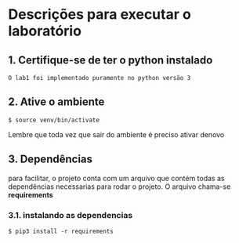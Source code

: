# Descrições para executar o laboratório

## 1. Certifique-se de ter o python instalado
    O lab1 foi implementado puramente no python versão 3

## 2. Ative o ambiente
```
$ source venv/bin/activate
```

Lembre que toda vez que sair do ambiente é preciso ativar denovo

## 3. Dependências
para facilitar, o projeto conta com um arquivo que contém todas as
dependências necessarias para rodar o projeto. O arquivo chama-se
__requirements__
### 3.1. instalando as dependencias
```
$ pip3 install -r requirements
```
